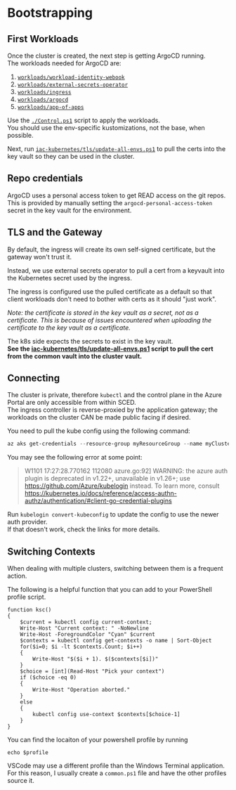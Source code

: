 # Bootstrapping

## First Workloads

Once the cluster is created, the next step is getting ArgoCD running.  
The workloads needed for ArgoCD are:

1. [`workloads/workload-identity-webook`](./workloads/workload-identity-webook)
1. [`workloads/external-secrets-operator`](./workloads/external-secrets-operator)
1. [`workloads/ingress`](./workloads/ingress)
1. [`workloads/argocd`](./workloads/argocd)
1. [`workloads/app-of-apps`](./workloads/app-of-apps)

Use the [`./Control.ps1`](./Control.ps1) script to apply the workloads.  
You should use the env-specific kustomizations, not the base, when possible.

Next, run [`iac-kubernetes/tls/update-all-envs.ps1`](./tls/update-all-envs.ps1) to pull the certs into the key vault so they can be used in the cluster.

## Repo credentials

ArgoCD uses a personal access token to get READ access on the git repos. This is provided by manually setting the `argocd-personal-access-token` secret in the key vault for the environment.

## TLS and the Gateway

By default, the ingress will create its own self-signed certificate, but the gateway won't trust it.

Instead, we use external secrets operator to pull a cert from a keyvault into the Kubernetes secret used by the ingress.

The ingress is configured use the pulled certificate as a default so that client workloads don't need to bother with certs as it should "just work".

_Note: the certificate is stored in the key vault as a secret, not as a certificate. This is because of issues encountered when uploading the certificate to the key vault as a certificate._

The k8s side expects the secrets to exist in the key vault.  
**See the [iac-kubernetes/tls/update-all-envs.ps1](./tls/update-all-envs.ps1) script to pull the cert from the common vault into the cluster vault.**

## Connecting

The cluster is private, therefore `kubectl` and the control plane in the Azure Portal are only accessible from within SCED.  
The ingress controller is reverse-proxied by the application gateway; the workloads on the cluster CAN be made public facing if desired.

You need to pull the kube config using the following command:

```powershell
az aks get-credentials --resource-group myResourceGroup --name myCluster --subscription mySubscription
```

You may see the following error at some point:

> W1101 17:27:28.770162  112080 azure.go:92] WARNING: the azure auth plugin is deprecated in v1.22+, unavailable in v1.26+; use https://github.com/Azure/kubelogin instead.
> To learn more, consult https://kubernetes.io/docs/reference/access-authn-authz/authentication/#client-go-credential-plugins

Run `kubelogin convert-kubeconfig` to update the config to use the newer auth provider.  
If that doesn't work, check the links for more details.

## Switching Contexts

When dealing with multiple clusters, switching between them is a frequent action.

The following is a helpful function that you can add to your PowerShell profile script.

```pwsh
function ksc()
{
    $current = kubectl config current-context;
    Write-Host "Current context: " -NoNewline
    Write-Host -ForegroundColor "Cyan" $current
    $contexts = kubectl config get-contexts -o name | Sort-Object
    for($i=0; $i -lt $contexts.Count; $i++)
    {
        Write-Host "$($i + 1). $($contexts[$i])"
    }
    $choice = [int](Read-Host "Pick your context")
    if ($choice -eq 0)
    {
        Write-Host "Operation aborted."
    }
    else
    {
        kubectl config use-context $contexts[$choice-1]
    }
}
```

You can find the locaiton of your powershell profile by running

```pwsh
echo $profile
```

VSCode may use a different profile than the Windows Terminal application. For this reason, I usually create a `common.ps1` file and have the other profiles source it.
